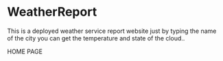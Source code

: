 # WeatherReport
This is a deployed weather service report website just by typing the name of the city you can get the temperature and state of the cloud..

HOME PAGE

